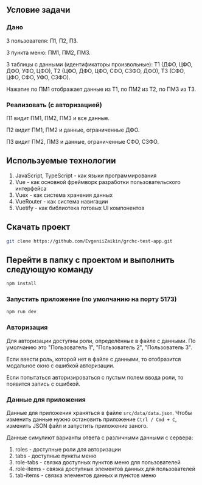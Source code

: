 ## Условие задачи

### Дано

3 пользователя: П1, П2, П3.

3 пункта меню: ПМ1, ПМ2, ПМ3.

3 таблицы с данными (идентификаторы произвольные): Т1 (ДФО, ЦФО, ДФО, УФО, ЦФО), Т2 (ЦФО, ДФО, ЦФО, СФО, СЗФО, ДФО), Т3 (СФО, ЦФО, СФО, УФО, СЗФО).

Нажатие по ПМ1 отображает данные из Т1, по ПМ2 из Т2, по ПМ3 из Т3.

### Реализовать (с авторизацией)

П1 видит ПМ1, ПМ2, ПМ3 и все данные.

П2 видит ПМ1, ПМ2 и данные, ограниченные ДФО.

П3 видит ПМ2, ПМ3 и данные, ограниченные СФО, СЗФО.

## Используемые технологии

1. JavaScript, TypeScript - как языки программирования
2. Vue - как основной фреймворк разработки пользовательского интерфейса
3. Vuex - как система хранения данных
4. VueRouter - как система навигации
5. Vuetify - как библиотека готовых UI компонентов

## Скачать проект

```sh
git clone https://github.com/EvgeniiZaikin/grchc-test-app.git
```

## Перейти в папку с проектом и выполнить следующую команду

```sh
npm install
```

### Запустить приложение (по умолчанию на порту 5173)

```sh
npm run dev
```

### Авторизация

Для авторизации доступны роли, определённые в файле с данными. По умолчанию это "Пользователь 1", "Пользователь 2", "Пользователь 3".

Если ввести роль, которой нет в файле с данными, то отобразится модальное окно с ошибкой авторизации.

Если попытаться авторизироваться с пустым полем ввода роли, то появится запись с ошибкой.

### Данные для приложения

Данные для приложения храняться в файле `src/data/data.json`. Чтобы изменить данные нужно остановить приложение `Ctrl / Cmd + C`, изменить JSON файл и запустить приложение заного.

Данные симулиют варианты ответа с различными данными с сервера:

1. roles - доступные роли для авторизации
2. tabs - доступные пункты меню
3. role-tabs - связка доступных пунктов меню для пользователей
4. role-items - связка доступных элементов данных для пользователей
5. tab-items - связка элементов данных и пунктов меню
